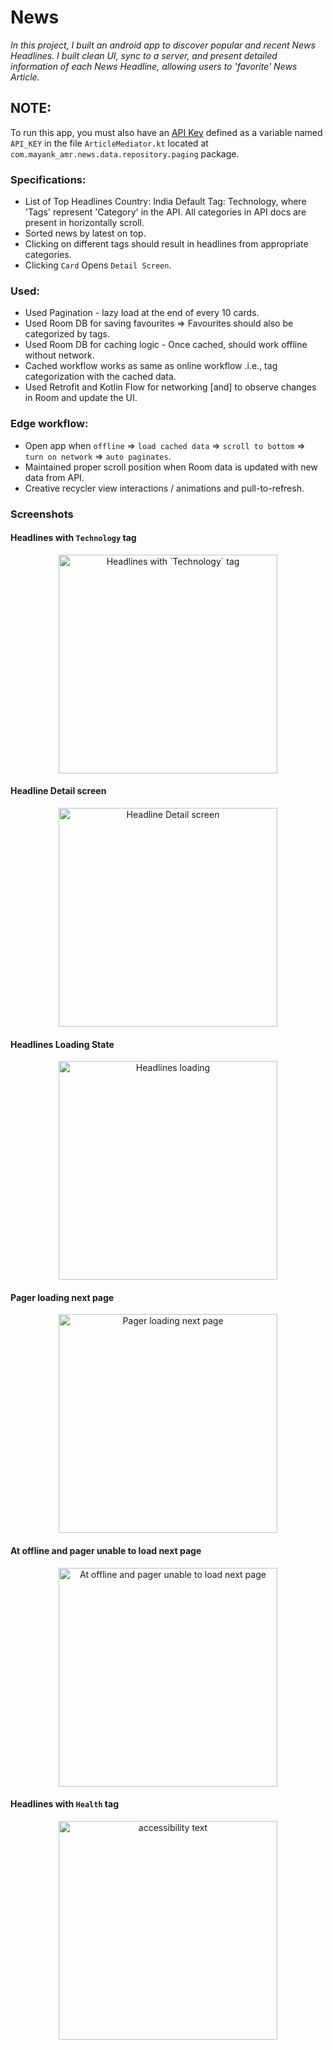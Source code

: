 # News

*In this project, I built an android app to discover popular and recent News Headlines. I built clean UI, sync to a server, and present detailed information of each News Headline, allowing users to 'favorite' News Article.*
## NOTE: 
To run this app, you must also have an [API Key](https://newsapi.org) defined as a variable named `API_KEY` in the file `ArticleMediator.kt` located at `com.mayank_amr.news.data.repository.paging` package.

### Specifications:
- List of Top Headlines
     Country: India
     Default Tag: Technology, where 'Tags' represent 'Category' in the API. All categories in API docs are present in horizontally scroll.
- Sorted news by latest on top.
- Clicking on different tags should result in headlines from appropriate categories.
- Clicking `Card` Opens `Detail Screen`.

### Used:
- Used Pagination - lazy load at the end of every 10 cards.
- Used Room DB for saving favourites => Favourites should also be categorized by tags.
- Used Room DB for caching logic - Once cached, should work offline without network.
- Cached workflow works as same as online workflow .i.e., tag categorization with the cached data.
- Used Retrofit and Kotlin Flow for networking [and] to observe changes in Room and update the UI.
<!-- Added option in the UI to discard cached data.-->

### Edge workflow: 
- Open app when `offline` => `load cached data` => `scroll to bottom` => `turn on network` => `auto paginates`.
- Maintained proper scroll position when Room data is updated with new data from API.
- Creative recycler view interactions / animations and pull-to-refresh.


### Screenshots

#### Headlines with `Technology` tag
<p align="center">
  <img src="https://github.com/Mayank-AMR/News/blob/main/Screenshots/technology.jpg" width="350" title="Headlines with `Technology` tag">
</p>

#### Headline Detail screen
<p align="center">
  <img src="https://github.com/Mayank-AMR/News/blob/main/Screenshots/Detail.jpg" width="350" title="Headline Detail screen">
</p>

#### Headlines Loading State
<p align="center">
  <img src="https://github.com/Mayank-AMR/News/blob/main/Screenshots/loading.jpg" width="350" title="Headlines loading">
</p>

#### Pager loading next page
<p align="center">
  <img src="https://github.com/Mayank-AMR/News/blob/main/Screenshots/Page%20Loading.jpg" width="350" title="Pager loading next page">
</p>

#### At offline and pager unable to load next page
<p align="center">
  <img src="https://github.com/Mayank-AMR/News/blob/main/Screenshots/Offline%20and%20Next%20Page%20Not%20Loaded.jpg" width="350" title="At offline and pager unable to load next page">
</p>

#### Headlines with `Health` tag
<p align="center">
  <img src="https://github.com/Mayank-AMR/News/blob/main/Screenshots/Health.jpg" width="350" title="Headlines with `Health` tag" alt="accessibility text">
</p>

